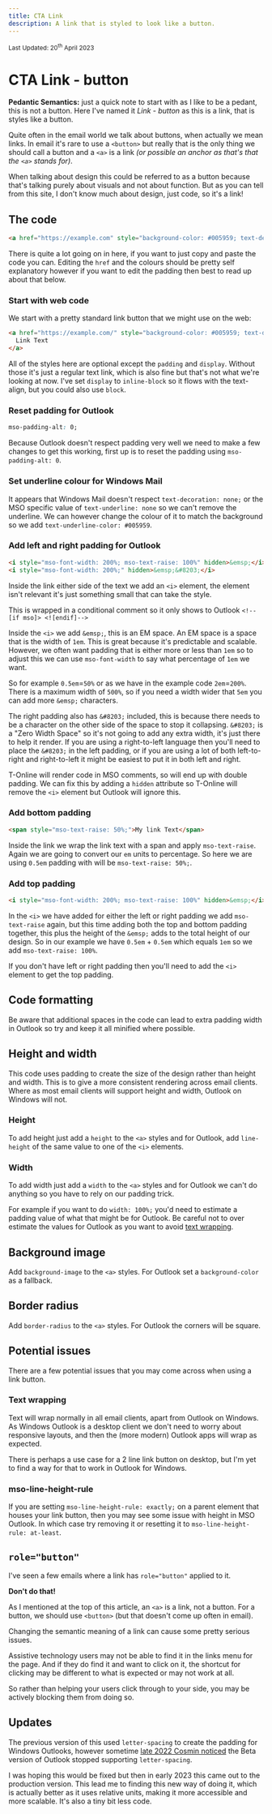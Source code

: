 ```yaml
---
title: CTA Link
description: A link that is styled to look like a button.
---
```


<div style="font-size: 12px">Last Updated: <time datetime="2023-04-20">20<sup>th</sup> April 2023</time></div>

# CTA Link - button

**Pedantic Semantics:** just a quick note to start with as I like to be a pedant, this is not a button. Here I've named it *Link - button* as this is a link, that is styles like a button.

Quite often in the email world we talk about buttons, when actually we mean links. In email it's rare to use a `<button>` but really that is the only thing we should call a button and a `<a>` is a link _(or possible an anchor as that's that the `<a>` stands for)_.

When talking about design this could be referred to as a button because that's talking purely about visuals and not about function. But as you can tell from this site, I don't know much about design, just code, so it's a link!

## The code

```html
<a href="https://example.com" style="background-color: #005959; text-decoration: none; padding: .5em 2em; color: #FCFDFF; display: inline-block; border-radius: .4em; mso-padding-alt: 0; text-underline-color: #005959"><!--[if mso]><i style="mso-font-width: 200%; mso-text-raise: 100%" hidden>&emsp;</i><span style="mso-text-raise: 50%;"><![endif]-->My link text<!--[if mso]></span><i style="mso-font-width: 200%;" hidden>&emsp;&#8203;</i><![endif]--></a>
```

There is quite a lot going on in here, if you want to just copy and paste the code you can. Editing the `href` and the colours should be pretty self explanatory however if you want to edit the padding then best to read up about that below.

### Start with web code

We start with a pretty standard link button that we might use on the web:

```html
<a href="https://example.com/" style="background-color: #005959; text-decoration: none; padding: .5em 2em; color: #FCFDFF; display:inline-block; border-radius: .4em;">
  Link Text
</a>
```

All of the styles here are optional except the `padding` and `display`. Without those it's just a regular text link, which is also fine but that's not what we're looking at now. I've set `display` to `inline-block` so it flows with the text-align, but you could also use `block`.

### Reset padding for Outlook

```css
mso-padding-alt: 0;
```

Because Outlook doesn't respect padding very well we need to make a few changes to get this working, first up is to reset the padding using `mso-padding-alt: 0`.

### Set underline colour for Windows Mail

It appears that Windows Mail doesn't respect `text-decoration: none;` or the MSO specific value of `text-underline: none` so we can't remove the underline. We can however change the colour of it to match the background so we add `text-underline-color: #005959`.

### Add left and right padding for Outlook

```html
<i style="mso-font-width: 200%; mso-text-raise: 100%" hidden>&emsp;</i>
<i style="mso-font-width: 200%;" hidden>&emsp;&#8203;</i>
```

Inside the link either side of the text we add an `<i>` element, the element isn't relevant it's just something small that can take the style.

This is wrapped in a conditional comment so it only shows to Outlook `<!--[if mso]> <![endif]-->`

Inside the `<i>` we add `&emsp;`, this is an EM space. An EM space is a space that is the width of `1em`. This is great because it's predictable and scalable. However, we often want padding that is either more or less than `1em` so to adjust this we can use `mso-font-width` to say what percentage of `1em` we want.

So for example `0.5em`=`50%` or as we have in the example code `2em`=`200%`. There is a maximum width of `500%`, so if you need a width wider that `5em` you can add more `&emsp;` characters.
<!-- If for some strange reason you want to use absolute units instead of relative units. You could set `font-size` instead of `mso-font-width`. -->

The right padding also has `&#8203;` included, this is because there needs to be a character on the other side of the space to stop it collapsing. `&#8203;` is a "Zero Width Space" so it's not going to add any extra width, it's just there to help it render. If you are using a right-to-left language then you'll need to place the `&#8203;` in the left padding, or if you are using a lot of both left-to-right and right-to-left it might be easiest to put it in both left and right.

T-Online will render code in MSO comments, so will end up with double padding. We can fix this by adding a `hidden` attribute so T-Online will remove the `<i>` element but Outlook will ignore this.

### Add bottom padding

```html
<span style="mso-text-raise: 50%;">My link Text</span>
```

Inside the link we wrap the link text with a span and apply `mso-text-raise`. Again we are going to convert our `em` units to percentage. So here we are using `0.5em` padding with will be `mso-text-raise: 50%;`.

### Add top padding

```html
<i style="mso-font-width: 200%; mso-text-raise: 100%" hidden>&emsp;</i>
```

In the `<i>` we have added for either the left or right padding we add `mso-text-raise` again, but this time adding both the top and bottom padding together, this plus the height of the `&emsp;` adds to the total height of our design. So in our example we have `0.5em` + `0.5em` which equals `1em` so we add `mso-text-raise: 100%`.

If you don't have left or right padding then you'll need to add the `<i>` element to get the top padding.

## Code formatting

Be aware that additional spaces in the code can lead to extra padding width in Outlook so try and keep it all minified where possible.

## Height and width

This code uses padding to create the size of the design rather than height and width. This is to give a more consistent rendering across email clients. Where as most email clients will support height and width, Outlook on Windows will not.

### Height

To add height just add a `height` to the `<a>` styles and for Outlook, add `line-height` of the same value to one of the `<i>` elements.

### Width

To add width just add a `width` to the `<a>` styles and for Outlook we can't do anything so you have to rely on our padding trick.

For example if you want to do `width: 100%;` you'd need to estimate a padding value of what that might be for Outlook. Be careful not to over estimate the values for Outlook as you want to avoid [text wrapping](#text-wrapping).

## Background image

Add `background-image` to the `<a>` styles. For Outlook set a `background-color` as a fallback.

## Border radius

Add `border-radius` to the `<a>` styles. For Outlook the corners will be square.

## Potential issues

There are a few potential issues that you may come across when using a link button.

### Text wrapping

Text will wrap normally in all email clients, apart from Outlook on Windows. As Windows Outlook is a desktop client we don't need to worry about responsive layouts, and then the (more modern) Outlook apps will wrap as expected.

There is perhaps a use case for a 2 line link button on desktop, but I'm yet to find a way for that to work in Outlook for Windows.

### mso-line-height-rule

If you are setting `mso-line-height-rule: exactly;` on a parent element that houses your link button, then you may see some issue with height in MSO Outlook. In which case try removing it or resetting it to `mso-line-height-rule: at-least`.

## `role="button"`

I've seen a few emails where a link has `role="button"` applied to it.

**Don't do that!**

As I mentioned at the top of this article, an `<a>` is a link, not a button. For a button, we should use `<button>` (but that doesn't come up often in email).

Changing the semantic meaning of a link can cause some pretty serious issues.

Assistive technology users may not be able to find it in the links menu for the page. And if they do find it and want to click on it, the shortcut for clicking may be different to what is expected or may not work at all.

So rather than helping your users click through to your side, you may be actively blocking them from doing so.

## Updates

The previous version of this used `letter-spacing` to create the padding for Windows Outlooks, however sometime [late 2022 Cosmin noticed](https://twitter.com/M_J_Robbins/status/1575804582545960960) the Beta version of Outlook stopped supporting `letter-spacing`.

I was hoping this would be fixed but then in early 2023 this came out to the production version. This lead me to finding this new way of doing it, which is actually better as it uses relative units, making it more accessible and more scalable. It's also a tiny bit less code.
